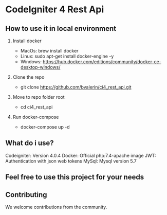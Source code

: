 # CodeIgniter 4 Rest Api

## How to use it in local environment
1. Install docker
    - MacOs: brew install docker
    - Linux: sudo apt-get install docker-engine -y
    - Windows: https://hub.docker.com/editions/community/docker-ce-desktop-windows/

2. Clone the repo
    - git clone https://github.com/bvalerin/ci4_rest_api.git

3. Move to repo folder root
    - cd ci4_rest_api

4. Run docker-compose
    - docker-compose up -d

## What do i use?
Codeigniter: Version 4.0.4
Docker: Official php:7.4-apache image
JWT: Authentication with json web tokens
MySql: Mysql version 5.7

## Feel free to use this project for your needs


## Contributing
We welcome contributions from the community.